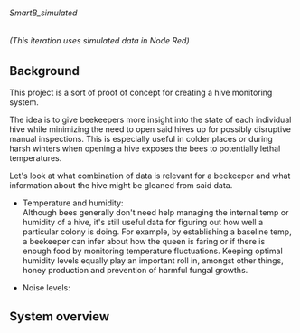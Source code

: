 ###### *SmartB_simulated*
###### *(This iteration uses simulated data in Node Red)*

## Background

This project is a sort of proof of concept for creating a hive monitoring system. 

The idea is to give beekeepers more insight into the state of each individual hive while minimizing the need to open said hives up for possibly disruptive manual inspections. This is especially useful in colder places or during harsh winters when opening a hive exposes the bees to potentially lethal temperatures. 

Let's look at what combination of data is relevant for a beekeeper and what information about the hive might be gleaned from said data. 

- Temperature and humidity:  
  Although bees generally don't need help managing the internal temp or humidity of a hive, it's still useful data for figuring out how well a particular colony is         doing. For example, by establishing a baseline temp, a beekeeper can infer about how the queen is faring or if there is enough food by monitoring temperature             fluctuations. Keeping optimal humidity levels equally play an important roll in, amongst other things, honey production and prevention of harmful fungal growths. 
  
- Noise levels: 
   
## System overview
